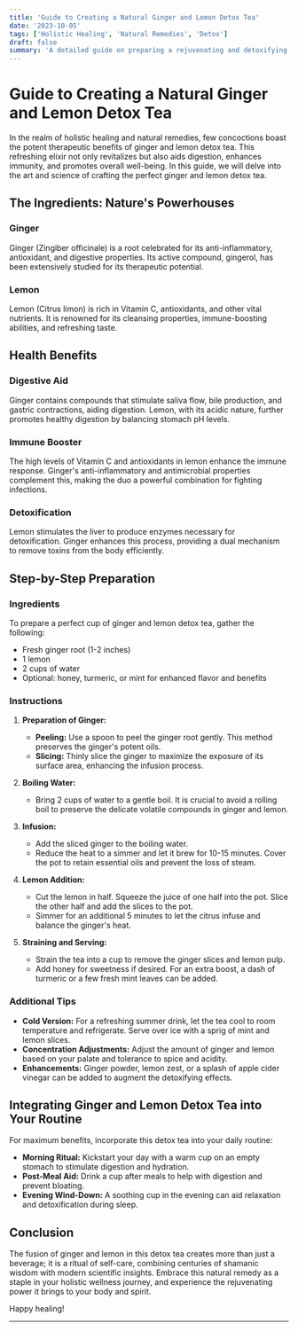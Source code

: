 ```yaml
---
title: 'Guide to Creating a Natural Ginger and Lemon Detox Tea'
date: '2023-10-05'
tags: ['Holistic Healing', 'Natural Remedies', 'Detox']
draft: false
summary: 'A detailed guide on preparing a rejuvenating and detoxifying ginger and lemon tea, combining ancient wisdom and modern science.'
---
```


# Guide to Creating a Natural Ginger and Lemon Detox Tea

In the realm of holistic healing and natural remedies, few concoctions boast the potent therapeutic benefits of ginger and lemon detox tea. This refreshing elixir not only revitalizes but also aids digestion, enhances immunity, and promotes overall well-being. In this guide, we will delve into the art and science of crafting the perfect ginger and lemon detox tea.

## The Ingredients: Nature's Powerhouses

### Ginger
Ginger (Zingiber officinale) is a root celebrated for its anti-inflammatory, antioxidant, and digestive properties. Its active compound, gingerol, has been extensively studied for its therapeutic potential.

### Lemon
Lemon (Citrus limon) is rich in Vitamin C, antioxidants, and other vital nutrients. It is renowned for its cleansing properties, immune-boosting abilities, and refreshing taste.

## Health Benefits

### Digestive Aid
Ginger contains compounds that stimulate saliva flow, bile production, and gastric contractions, aiding digestion. Lemon, with its acidic nature, further promotes healthy digestion by balancing stomach pH levels.

### Immune Booster
The high levels of Vitamin C and antioxidants in lemon enhance the immune response. Ginger's anti-inflammatory and antimicrobial properties complement this, making the duo a powerful combination for fighting infections.

### Detoxification
Lemon stimulates the liver to produce enzymes necessary for detoxification. Ginger enhances this process, providing a dual mechanism to remove toxins from the body efficiently.

## Step-by-Step Preparation

### Ingredients
To prepare a perfect cup of ginger and lemon detox tea, gather the following:

- Fresh ginger root (1-2 inches)
- 1 lemon
- 2 cups of water
- Optional: honey, turmeric, or mint for enhanced flavor and benefits

### Instructions

1. **Preparation of Ginger:**
   - **Peeling:** Use a spoon to peel the ginger root gently. This method preserves the ginger's potent oils.
   - **Slicing:** Thinly slice the ginger to maximize the exposure of its surface area, enhancing the infusion process.

2. **Boiling Water:**
   - Bring 2 cups of water to a gentle boil. It is crucial to avoid a rolling boil to preserve the delicate volatile compounds in ginger and lemon.

3. **Infusion:**
   - Add the sliced ginger to the boiling water.
   - Reduce the heat to a simmer and let it brew for 10-15 minutes. Cover the pot to retain essential oils and prevent the loss of steam.

4. **Lemon Addition:**
   - Cut the lemon in half. Squeeze the juice of one half into the pot. Slice the other half and add the slices to the pot.
   - Simmer for an additional 5 minutes to let the citrus infuse and balance the ginger's heat.

5. **Straining and Serving:**
   - Strain the tea into a cup to remove the ginger slices and lemon pulp.
   - Add honey for sweetness if desired. For an extra boost, a dash of turmeric or a few fresh mint leaves can be added.

### Additional Tips

- **Cold Version:** For a refreshing summer drink, let the tea cool to room temperature and refrigerate. Serve over ice with a sprig of mint and lemon slices.
- **Concentration Adjustments:** Adjust the amount of ginger and lemon based on your palate and tolerance to spice and acidity.
- **Enhancements:** Ginger powder, lemon zest, or a splash of apple cider vinegar can be added to augment the detoxifying effects.

## Integrating Ginger and Lemon Detox Tea into Your Routine

For maximum benefits, incorporate this detox tea into your daily routine:

- **Morning Ritual:** Kickstart your day with a warm cup on an empty stomach to stimulate digestion and hydration.
- **Post-Meal Aid:** Drink a cup after meals to help with digestion and prevent bloating.
- **Evening Wind-Down:** A soothing cup in the evening can aid relaxation and detoxification during sleep.

## Conclusion

The fusion of ginger and lemon in this detox tea creates more than just a beverage; it is a ritual of self-care, combining centuries of shamanic wisdom with modern scientific insights. Embrace this natural remedy as a staple in your holistic wellness journey, and experience the rejuvenating power it brings to your body and spirit.

Happy healing!

---
```